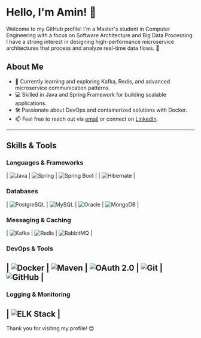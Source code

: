# Hello, I'm Amin! 👋

Welcome to my GitHub profile! I'm a Master's student in Computer Engineering with a focus on Software Architecture and Big Data Processing. I have a strong interest in designing high-performance microservice architectures that process and analyze real-time data flows. 🚀

## About Me
- 🌱 Currently learning and exploring Kafka, Redis, and advanced microservice communication patterns.
- 💻 Skilled in Java and Spring Framework for building scalable applications.
- 🛠 Passionate about DevOps and containerized solutions with Docker.
- 📫 Feel free to reach out via [email](mailto:your-email@example.com) or connect on [LinkedIn](https://linkedin.com/in/your-profile).

---

## Skills & Tools
### Languages & Frameworks
| ![Java](https://img.shields.io/badge/Java-ED8B00?style=for-the-badge&logo=java&logoColor=white) | ![Spring](https://img.shields.io/badge/Spring-6DB33F?style=for-the-badge&logo=spring&logoColor=white) | ![Spring Boot](https://img.shields.io/badge/Spring_Boot-6DB33F?style=for-the-badge&logo=spring-boot&logoColor=white) |
| ![Hibernate](https://img.shields.io/badge/Hibernate-59666C?style=for-the-badge&logo=hibernate&logoColor=white) |

### Databases
| ![PostgreSQL](https://img.shields.io/badge/PostgreSQL-316192?style=for-the-badge&logo=postgresql&logoColor=white) | ![MySQL](https://img.shields.io/badge/MySQL-4479A1?style=for-the-badge&logo=mysql&logoColor=white) | ![Oracle](https://img.shields.io/badge/Oracle-F80000?style=for-the-badge&logo=oracle&logoColor=white) | ![MongoDB](https://img.shields.io/badge/MongoDB-47A248?style=for-the-badge&logo=mongodb&logoColor=white) |

### Messaging & Caching
| ![Kafka](https://img.shields.io/badge/Apache_Kafka-231F20?style=for-the-badge&logo=apache-kafka&logoColor=white) | ![Redis](https://img.shields.io/badge/Redis-DC382D?style=for-the-badge&logo=redis&logoColor=white) | ![RabbitMQ](https://img.shields.io/badge/RabbitMQ-FF6600?style=for-the-badge&logo=rabbitmq&logoColor=white) |

### DevOps & Tools
| ![Docker](https://img.shields.io/badge/Docker-2496ED?style=for-the-badge&logo=docker&logoColor=white) | ![Maven](https://img.shields.io/badge/Apache_Maven-C71A36?style=for-the-badge&logo=apache-maven&logoColor=white) | ![OAuth 2.0](https://img.shields.io/badge/OAuth_2.0-3A7BF0?style=for-the-badge&logo=oauth&logoColor=white) | ![Git](https://img.shields.io/badge/Git-F05032?style=for-the-badge&logo=git&logoColor=white) | ![GitHub](https://img.shields.io/badge/GitHub-181717?style=for-the-badge&logo=github&logoColor=white) |
-

### Logging & Monitoring
| ![ELK Stack](https://img.shields.io/badge/ELK_Stack-005571?style=for-the-badge&logo=elastic&logoColor=white) |
---

Thank you for visiting my profile! 😊

